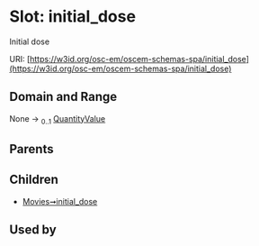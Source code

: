 
# Slot: initial_dose

Initial dose

URI: [https://w3id.org/osc-em/oscem-schemas-spa/initial_dose](https://w3id.org/osc-em/oscem-schemas-spa/initial_dose)


## Domain and Range

None &#8594;  <sub>0..1</sub> [QuantityValue](QuantityValue.md)

## Parents


## Children

 *  [Movies➞initial_dose](Movies_initial_dose.md)

## Used by

